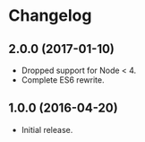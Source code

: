 # Changelog
## 2.0.0 (2017-01-10)
* Dropped support for Node < 4.
* Complete ES6 rewrite.

## 1.0.0 (2016-04-20)
* Initial release.
